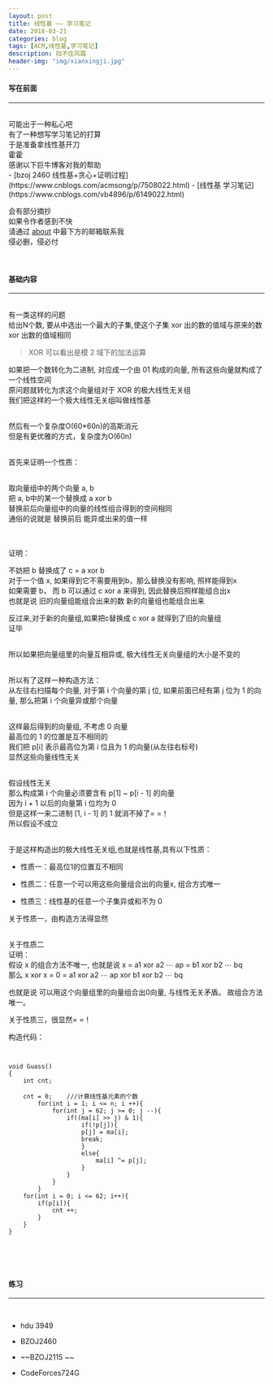 ```yaml
---
layout: post
title: 线性基 —— 学习笔记
date: 2018-03-21
categories: blog
tags: [ACM,线性基,学习笔记]
description: 挡不住风霜
header-img: "img/xianxingji.jpg"
---
```


#### 写在前面
***
<br>
可能出于一种私心吧<br>
有了一种想写学习笔记的打算<br>
于是准备拿线性基开刀<br>
霍霍<br>
感谢以下巨牛博客对我的帮助<br>
- [bzoj 2460 线性基+贪心+证明过程](https://www.cnblogs.com/acmsong/p/7508022.html)
- [线性基 学习笔记](https://www.cnblogs.com/vb4896/p/6149022.html)

会有部分摘抄<br>
如果令作者感到不快<br>
请通过 [about](http://seventeenjcinta.com/about/) 中最下方的邮箱联系我<br>
侵必删，侵必付<br><br><br>

#### 基础内容
***
<br>
有一类这样的问题<br>
给出N个数, 要从中选出一个最大的子集,使这个子集 xor 出的数的值域与原来的数 xor 出数的值域相同<br>

> XOR 可以看出是模 2 域下的加法运算

如果把一个数转化为二进制, 对应成一个由 01 构成的向量, 所有这些向量就构成了一个线性空间<br>
原问题就转化为求这个向量组对于 XOR 的极大线性无关组<br>
我们把这样的一个极大线性无关组叫做线性基<br><br>

然后有一个复杂度O(60*60n)的高斯消元<br>
但是有更优雅的方式，复杂度为O(60n)<br><br>

首先来证明一个性质：<br><br>

取向量组中的两个向量 a, b<br>
把 a, b中的某一个替换成 a xor b<br>
替换前后向量组中的向量的线性组合得到的空间相同<br>
通俗的说就是 替换前后 能异或出来的值一样<br><br><br>

证明：<br>

不妨把 b 替换成了 c = a xor b<br>
对于一个值 x, 如果得到它不需要用到b，那么替换没有影响, 照样能得到x<br>
如果需要 b， 而 b 可以通过 c xor a 来得到, 因此替换后照样能组合出x<br>
也就是说 旧的向量组能组合出来的数  新的向量组也能组合出来<br>
 
反过来,对于新的向量组,如果把c替换成 c xor a  就得到了旧的向量组<br>
证毕<br><br>

所以如果把向量组里的向量互相异或, 极大线性无关向量组的大小是不变的<br><br>

所以有了这样一种构造方法：<br>
从左往右扫描每个向量, 对于第 i 个向量的第 j 位, 如果前面已经有第 j 位为 1 的向量, 那么把第 i 个向量异或那个向量<br><br>

这样最后得到的向量组, 不考虑 0 向量<br>
最高位的 1 的位置是互不相同的<br>
我们把 p[i] 表示最高位为第 i 位且为 1 的向量(从左往右标号)<br>
显然这些向量线性无关<br><br>

假设线性无关<br>
那么构成第 i 个向量必须要含有 p[1] ~ p[i - 1] 的向量<br>
因为 i + 1 以后的向量第 i 位均为 0<br>
但是这样一来二进制 [1, i - 1] 的 1 就消不掉了= =！<br>
所以假设不成立<br><br>

于是这样构造出的极大线性无关组,也就是线性基,具有以下性质：<br>

- 性质一：最高位1的位置互不相同

- 性质二：任意一个可以用这些向量组合出的向量x, 组合方式唯一

- 性质三：线性基的任意一个子集异或和不为 0

关于性质一，由构造方法得显然<br><br>

关于性质二<br>
证明：<br>
假设 x 的组合方法不唯一, 也就是说 x = a1 xor a2 ⋯ ap = b1 xor b2 ⋯ bq<br>
那么 x xor x = 0 = a1 xor a2 ⋯ ap xor b1 xor b2 ⋯ bq<br>

也就是说 可以用这个向量组里的向量组合出0向量, 与线性无关矛盾。 故组合方法唯一。<br>

关于性质三，很显然= =！<br>

构造代码：<br>
<pre><code>

void Guass()
{
	int cnt;

	cnt = 0;	///计算线性基元素的个数
    	for(int i = 1; i <= n; i ++){
            for(int j = 62; j >= 0; j --){
                if((ma[i] >> j) & 1){
                    if(!p[j]){
                	p[j] = ma[i]; 
                	break;
                    }
                    else{
                        ma[i] ^= p[j];
            	    }
                }
            }
        }
    for(int i = 0; i <= 62; i++){
    	if(p[i]){
    	    cnt ++;
    	}
    }
}
</code></pre>
<br><br><br>

#### 练习
***
<br>

- hdu 3949

- BZOJ2460

- ~~BZOJ2115 ~~

- CodeForces724G


